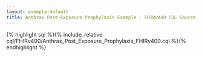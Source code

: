 ```yaml
---
layout: example-default
title: Anthrax Post-Exposure Prophylaxis Example - FHIRv400 CQL Source
---
```


{% highlight sql %}{% include_relative cql/FHIRv400/Anthrax_Post_Exposure_Prophylaxis_FHIRv400.cql %}{% endhighlight %}

